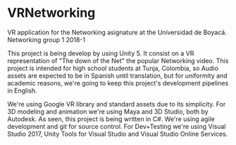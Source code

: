 # VRNetworking
VR application for the Networking asignature at the Universidad de Boyacá. Networking group 1 2018-1

This project is being develop by using Unity 5. It consist on a VR representation of "The down of the Net" the popular Networking video. This project is intended for high school students at Tunja, Colombia, so Audio assets are expected to be in Spanish until translation, but for uniformity and academic reasons, we're going to keep this project's development pipelines in English. 

We're using Google VR library and standard assets due to its simplicity. For 3D modeling and animation we're using Maya and 3D Studio, both by Autodesk. As seen, this project is being written in C#. We're using agile development and git for source control. For Dev+Testing we're using Visual Studio 2017, Unity Tools for Visual Studio and Visual Studio Online Services.






